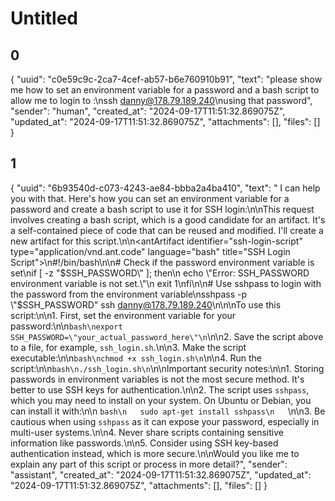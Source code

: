 # Untitled

## 0

{
  "uuid": "c0e59c9c-2ca7-4cef-ab57-b6e760910b91",
  "text": "please show me how to set an environment variable for a password and a bash script to allow me to login to :\nssh danny@178.79.189.240\nusing that password",
  "sender": "human",
  "created_at": "2024-09-17T11:51:32.869075Z",
  "updated_at": "2024-09-17T11:51:32.869075Z",
  "attachments": [],
  "files": []
}

## 1

{
  "uuid": "6b93540d-c073-4243-ae84-bbba2a4ba410",
  "text": " I can help you with that. Here's how you can set an environment variable for a password and create a bash script to use it for SSH login:\n\n<antThinking>This request involves creating a bash script, which is a good candidate for an artifact. It's a self-contained piece of code that can be reused and modified. I'll create a new artifact for this script.</antThinking>\n\n<antArtifact identifier=\"ssh-login-script\" type=\"application/vnd.ant.code\" language=\"bash\" title=\"SSH Login Script\">\n#!/bin/bash\n\n# Check if the password environment variable is set\nif [ -z \"$SSH_PASSWORD\" ]; then\n    echo \"Error: SSH_PASSWORD environment variable is not set.\"\n    exit 1\nfi\n\n# Use sshpass to login with the password from the environment variable\nsshpass -p \"$SSH_PASSWORD\" ssh danny@178.79.189.240\n</antArtifact>\n\nTo use this script:\n\n1. First, set the environment variable for your password:\n\n```bash\nexport SSH_PASSWORD=\"your_actual_password_here\"\n```\n\n2. Save the script above to a file, for example, `ssh_login.sh`.\n\n3. Make the script executable:\n\n```bash\nchmod +x ssh_login.sh\n```\n\n4. Run the script:\n\n```bash\n./ssh_login.sh\n```\n\nImportant security notes:\n\n1. Storing passwords in environment variables is not the most secure method. It's better to use SSH keys for authentication.\n\n2. The script uses `sshpass`, which you may need to install on your system. On Ubuntu or Debian, you can install it with:\n\n   ```bash\n   sudo apt-get install sshpass\n   ```\n\n3. Be cautious when using `sshpass` as it can expose your password, especially in multi-user systems.\n\n4. Never share scripts containing sensitive information like passwords.\n\n5. Consider using SSH key-based authentication instead, which is more secure.\n\nWould you like me to explain any part of this script or process in more detail?",
  "sender": "assistant",
  "created_at": "2024-09-17T11:51:32.869075Z",
  "updated_at": "2024-09-17T11:51:32.869075Z",
  "attachments": [],
  "files": []
}
